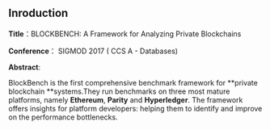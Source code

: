## Inroduction

**Title**：BLOCKBENCH: A Framework for Analyzing Private Blockchains

**Conference**： SIGMOD 2017 ( CCS A - Databases)

**Abstract**: 

BlockBench is the first comprehensive benchmark framework for **private blockchain **systems.They run benchmarks on three most mature platforms, namely **Ethereum**, **Parity** and **Hyperledger**. The framework offers insights for platform developers: helping them to identify and improve on the performance bottlenecks.